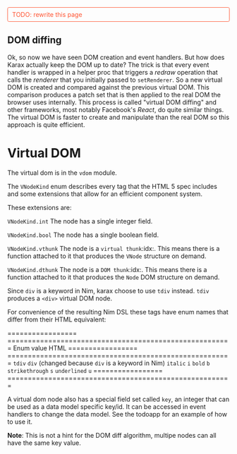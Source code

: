 
<div style="color: #f53;border: 1px solid #f53;padding: .5em .7em;border-radius: .25em;">TODO: rewrite this page</div>

## DOM diffing

Ok, so now we have seen DOM creation and event handlers. But how does
Karax actually keep the DOM up to date? The trick is that every event
handler is wrapped in a helper proc that triggers a *redraw* operation
that calls the *renderer* that you initially passed to ``setRenderer``.
So a new virtual DOM is created and compared against the previous
virtual DOM. This comparison produces a patch set that is then applied
to the real DOM the browser uses internally. This process is called
"virtual DOM diffing" and other frameworks, most notably Facebook's
*React*, do quite similar things. The virtual DOM is faster to create
and manipulate than the real DOM so this approach is quite efficient.

# Virtual DOM

The virtual dom is in the ``vdom`` module.

The ``VNodeKind`` enum describes every tag that the HTML 5 spec includes
and some extensions that allow for an efficient component system.

These extensions are:

``VNodeKind.int``
     The node has a single integer field.

``VNodeKind.bool``
     The node has a single boolean field.

``VNodeKind.vthunk``
     The node is a `virtual thunk`:idx:. This means there is a
     function attached to it that produces the ``VNode`` structure
     on demand.

``VNodeKind.dthunk``
     The node is a `DOM thunk`:idx:. This means there is a
     function attached to it that produces the ``Node`` DOM structure
     on demand.

Since ``div`` is a keyword in Nim, karax choose to use ``tdiv`` instead.
``tdiv`` produces a ``<div>`` virtual DOM node.

For convenience of the resulting Nim DSL these tags have enum names
that differ from their HTML equivalent:

=================     =======================================================
Enum value            HTML
=================     =======================================================
``tdiv``              ``div``  (changed because ``div`` is a keyword in Nim)
``italic``            ``i``
``bold``              ``b``
``strikethrough``     ``s``
``underlined``        ``u``
=================     =======================================================


A virtual dom node also has a special field set called ``key``, an integer
that can be used as a data model specific key/id. It can be accessed in event
handlers to change the data model. See the todoapp for an example of how to
use it.

**Note**: This is not a hint for the DOM diff algorithm, multipe nodes can
all have the same key value.
